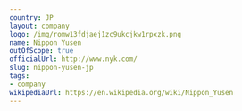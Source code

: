 ```yaml
---
country: JP
layout: company
logo: /img/romw13fdjaej1zc9ukcjkw1rpxzk.png
name: Nippon Yusen
outOfScope: true
officialUrl: http://www.nyk.com/
slug: nippon-yusen-jp
tags:
- company
wikipediaUrl: https://en.wikipedia.org/wiki/Nippon_Yusen
---
```

